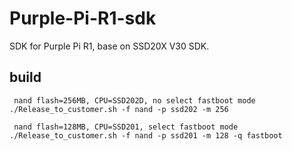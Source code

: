 # Purple-Pi-R1-sdk
SDK for Purple Pi R1, base on SSD20X V30 SDK.
## build
```
 nand flash=256MB, CPU=SSD202D, no select fastboot mode
./Release_to_customer.sh -f nand -p ssd202 -m 256 

 nand flash=128MB, CPU=SSD201, select fastboot mode
./Release_to_customer.sh -f nand -p ssd201 -m 128 -q fastboot

